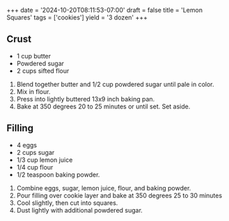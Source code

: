 +++
date = '2024-10-20T08:11:53-07:00'
draft = false
title = 'Lemon Squares'
tags = ['cookies']
yield = '3 dozen'
+++

## Crust

* 1 cup butter
* Powdered sugar
* 2 cups sifted flour

1. Blend together butter and 1/2 cup powdered sugar until pale in color.
2. Mix in flour.
3. Press into lightly buttered 13x9 inch baking pan.
4. Bake at 350 degrees 20 to 25 minutes or until set. Set aside.

## Filling
* 4 eggs
* 2 cups sugar
* 1/3 cup lemon juice
* 1/4 cup flour
* 1/2 teaspoon baking powder.

1. Combine eggs, sugar, lemon juice, flour, and baking powder.
2. Pour filling over cookie layer and bake at 350 degrees 25 to 30 minutes
3. Cool slightly, then cut into squares.
4. Dust lightly with additional powdered sugar.

